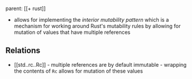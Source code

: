 parent: [[+ rust]]

- allows for implementing the _interior mutability pattern_ which is a mechanism for working around Rust's mutability rules by allowing for mutation of values that have multiple references

## Relations

- [[std..rc..Rc]] - multiple references are by default immutable - wrapping the contents of `Rc` allows for mutation of these values